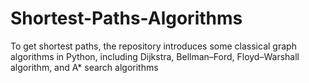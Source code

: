 # Shortest-Paths-Algorithms
To get shortest paths, the repository introduces some classical graph algorithms in Python, including Dijkstra, Bellman–Ford, Floyd–Warshall algorithm, and A* search algorithms
